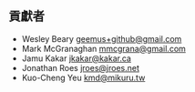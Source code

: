 ## 貢獻者

* Wesley Beary <geemus+github@gmail.com>
* Mark McGranaghan <mmcgrana@gmail.com>
* Jamu Kakar <jkakar@kakar.ca>
* Jonathan Roes <jroes@jroes.net>
* Kuo-Cheng Yeu <kmd@mikuru.tw>

